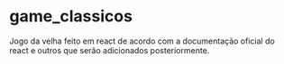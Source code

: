 # game_classicos
Jogo da velha feito em react de acordo com a documentação oficial do react e outros que serão adicionados posteriormente.
